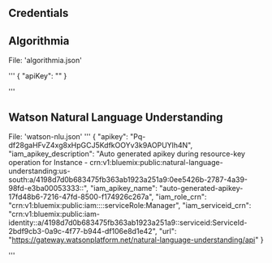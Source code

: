 

## Credentials

## Algorithmia

File: 'algorithmia.json'

'''
{
"apiKey": ""
}

'''
## Watson Natural Language Understanding
File: 'watson-nlu.json'
'''
{
  "apikey": "Pq-df28gaHFvZ4xg8xHpGCJ5KdfkOOYv3k9AOPUYlh4N",
  "iam_apikey_description": "Auto generated apikey during resource-key operation for Instance - crn:v1:bluemix:public:natural-language-understanding:us-south:a/4198d7d0b683475fb363ab1923a251a9:0ee5426b-2787-4a39-98fd-e3ba00053333::",
  "iam_apikey_name": "auto-generated-apikey-17fd48b6-7216-47fd-8500-f174926c267a",
  "iam_role_crn": "crn:v1:bluemix:public:iam::::serviceRole:Manager",
  "iam_serviceid_crn": "crn:v1:bluemix:public:iam-identity::a/4198d7d0b683475fb363ab1923a251a9::serviceid:ServiceId-2bdf9cb3-0a9c-4f77-b944-df106e8d1e42",
  "url": "https://gateway.watsonplatform.net/natural-language-understanding/api"
}

'''

